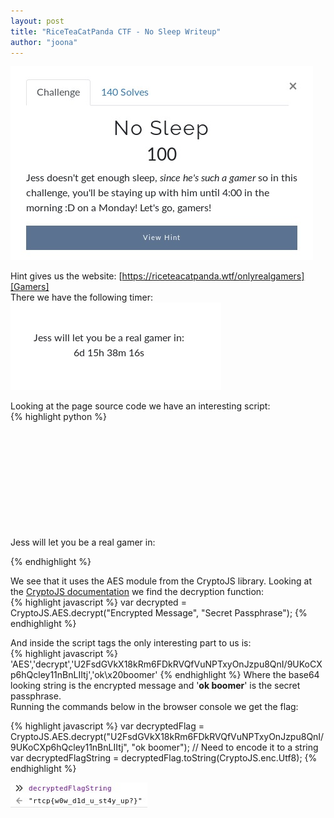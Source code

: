 ```yaml
---
layout: post
title: "RiceTeaCatPanda CTF - No Sleep Writeup"
author: "joona"
---
```


![](/images/rtcp/sleep.jpg)<br/>

Hint gives us the website: [https://riceteacatpanda.wtf/onlyrealgamers][Gamers]<br/>
There we have the following timer:<br/>
![](/images/rtcp/sleep2.jpg)<br/>

Looking at the page source code we have an interesting script:<br/>
{% highlight python %}
<script src="https://cdnjs.cloudflare.com/ajax/libs/crypto-js/3.1.2/rollups/aes.js"></script>
<br><br><br><br><br><br><br><br><br><br>
Jess will let you be a real gamer in:
<p id="gamer timer"></p>
<script>
var _0x1d8e=['gamerfuel=Jan\x2027,\x202020\x2004:20:00','Jan\x2027,\x202020\x2004:20:00','getTime','exec','floor','getElementById','gamer\x20timer','AES','decrypt','U2FsdGVkX18kRm6FDkRVQfVuNPTxyOnJzpu8QnI/9UKoCXp6hQcley11nBnLIItj','ok\x20boomer','innerHTML','Utf8','cookie'];(function(_0x29eed8,_0x4bb4aa){var _0x47e29c=function(_0x2d3fd2){while(--_0x2d3fd2){_0x29eed8['push'](_0x29eed8['shift']());}};_0x47e29c(++_0x4bb4aa);}(_0x1d8e,0x99));var _0x2ad1=function(_0x545e19,_0x47cdd3){_0x545e19=_0x545e19-0x0;var _0x4275c2=_0x1d8e[_0x545e19];return _0x4275c2;};document[_0x2ad1('0x0')]=_0x2ad1('0x1');var countDownDate=new Date(_0x2ad1('0x2'))[_0x2ad1('0x3')]();var x=setInterval(function(){var _0x27a8c6=new Date(/[^=]*$/[_0x2ad1('0x4')](document[_0x2ad1('0x0')])[0x0])[_0x2ad1('0x3')]();var _0x5b92f1=new Date()['getTime']();var _0x3a5a33=_0x27a8c6-_0x5b92f1;var _0x4214a2=Math[_0x2ad1('0x5')](_0x3a5a33/(0x3e8*0x3c*0x3c*0x18));var _0x48c0d9=Math[_0x2ad1('0x5')](_0x3a5a33%(0x3e8*0x3c*0x3c*0x18)/(0x3e8*0x3c*0x3c));var _0x2de271=Math[_0x2ad1('0x5')](_0x3a5a33%(0x3e8*0x3c*0x3c)/(0x3e8*0x3c));var _0x240ffb=Math['floor'](_0x3a5a33%(0x3e8*0x3c)/0x3e8);document[_0x2ad1('0x6')](_0x2ad1('0x7'))['innerHTML']=_0x4214a2+'d\x20'+_0x48c0d9+'h\x20'+_0x2de271+'m\x20'+_0x240ffb+'s\x20';if(_0x3a5a33<0x0){clearInterval(x);var _0x1018af=CryptoJS[_0x2ad1('0x8')][_0x2ad1('0x9')](_0x2ad1('0xa'),_0x2ad1('0xb'));document[_0x2ad1('0x6')](_0x2ad1('0x7'))[_0x2ad1('0xc')]=_0x1018af['toString'](CryptoJS['enc'][_0x2ad1('0xd')]);}},0x3e8); __
</script>
{% endhighlight %}

We see that it uses the AES module from the CryptoJS library.
Looking at the [CryptoJS documentation][CryptoJS] we find the decryption function:<br/>
{% highlight javascript %}
var decrypted = CryptoJS.AES.decrypt("Encrypted Message", "Secret Passphrase");
{% endhighlight %}

And inside the script tags the only interesting part to us is:<br/>
{% highlight javascript %}
'AES','decrypt','U2FsdGVkX18kRm6FDkRVQfVuNPTxyOnJzpu8QnI/9UKoCXp6hQcley11nBnLIItj','ok\x20boomer'
{% endhighlight %}
Where the base64 looking string is the encrypted message and '**ok boomer**' is the secret passphrase.<br/>
Running the commands below in the browser console we get the flag:<br/>

{% highlight javascript %}
var decryptedFlag = CryptoJS.AES.decrypt("U2FsdGVkX18kRm6FDkRVQfVuNPTxyOnJzpu8QnI/9UKoCXp6hQcley11nBnLIItj", "ok boomer");
// Need to encode it to a string
var decryptedFlagString = decryptedFlag.toString(CryptoJS.enc.Utf8);
{% endhighlight %}

![](/images/rtcp/sleep3.jpg)<br/><br/>


[CryptoJS]: https://cryptojs.gitbook.io/docs/
[GitHub]: https://github.com/JEF1056/riceteacatpanda/tree/master/Sticks%20and%20Stones%20(50)
[Gamers]: https://riceteacatpanda.wtf/onlyrealgamers
